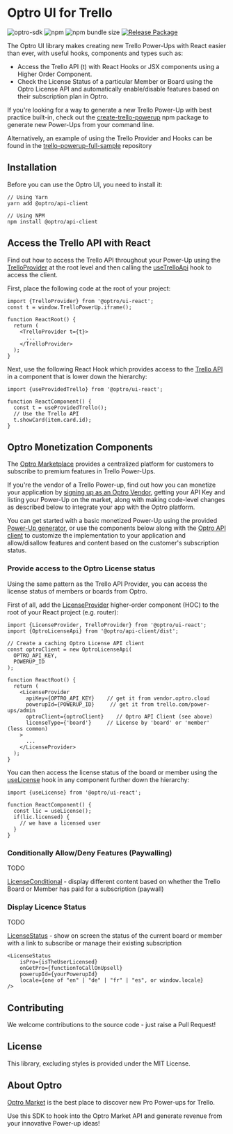 # Optro UI for Trello
![optro-sdk](https://img.shields.io/badge/Optro-SDK-blue)
![npm](https://img.shields.io/npm/v/@optro/ui-react)
![npm bundle size](https://img.shields.io/bundlephobia/min/@optro/ui-react)
[![Release Package](https://github.com/optro-cloud/optro-ui-react/actions/workflows/main.yml/badge.svg)](https://github.com/optro-cloud/optro-ui-react/actions/workflows/main.yml)

The Optro UI library makes creating new Trello Power-Ups with React easier than ever, with useful hooks, components and types such as:
* Access the Trello API (t) with React Hooks or JSX components using a Higher Order Component.
* Check the License Status of a particular Member or Board using the Optro License API and automatically enable/disable features based on their subscription plan in Optro.

If you're looking for a way to generate a new Trello Power-Up with best practice built-in, check out the [create-trello-powerup](https://github.com/optro-cloud/create-trello-powerup) npm package to generate new Power-Ups from your command line.

Alternatively, an example of using the Trello Provider and Hooks can be found in the [trello-powerup-full-sample](https://github.com/optro-cloud/trello-powerup-full-sample/blob/main/src/router.tsx#L17) repository

## Installation

Before you can use the Optro UI, you need to install it:

```
// Using Yarn
yarn add @optro/api-client

// Using NPM
npm install @optro/api-client
```

##  Access the Trello API with React

Find out how to access the Trello API throughout your Power-Up using the [TrelloProvider](https://github.com/optro-cloud/optro-ui-react/blob/main/src/trello-provider/TrelloProvider.tsx) at the root level and then calling the [useTrelloApi](https://github.com/optro-cloud/optro-ui-react/blob/main/src/use-trello-api/useTrelloApi.ts) hook to access the client.

First, place the following code at the root of your project:

```
import {TrelloProvider} from '@optro/ui-react';
const t = window.TrelloPowerUp.iframe();

function ReactRoot() {
  return (
    <TrelloProvider t={t}>
      ...
    </TrelloProvider>
  );
}
```

Next, use the following React Hook which provides access to the [Trello API](https://developer.atlassian.com/cloud/trello/power-ups/client-library/getting-and-setting-data/) in a component that is lower down the hierarchy:

```
import {useProvidedTrello} from '@optro/ui-react';

function ReactComponent() {
  const t = useProvidedTrello();
  // Use the Trello API
  t.showCard(item.card.id);
}
```

## Optro Monetization Components

The [Optro Marketplace](https://www.optro.cloud) provides a centralized platform for customers to subscribe to premium features in Trello Power-Ups.

If you're the vendor of a Trello Power-up, find out how you can monetize your application by [signing up as an Optro Vendor](https://vendor.optro.cloud), getting your API Key and listing your Power-Up on the market, along with making code-level changes as described below to integrate your app with the Optro platform.

You can get started with a basic monetized Power-Up using the provided [Power-Up generator](https://github.com/optro-cloud/create-trello-powerup), or use the components below along with the [Optro  API client](https://github.com/optro-cloud/optro-api-client) to customize the implementation to your application and allow/disallow features and content based on the customer's subscription status.

### Provide access to the Optro License status

Using the same pattern as the Trello API Provider, you can access the license status of members or boards from Optro.

First of all, add the [LicenseProvider](https://github.com/optro-cloud/optro-ui-react/blob/main/src/license-provider/LicenseProvider.tsx) higher-order component (HOC) to the root of your React project (e.g. router):

```
import {LicenseProvider, TrelloProvider} from '@optro/ui-react';  
import {OptroLicenseApi} from '@optro/api-client/dist';

// Create a caching Optro License API client
const optroClient = new OptroLicenseApi(
  OPTRO_API_KEY,
  POWERUP_ID
);

function ReactRoot() {
  return ( 
    <LicenseProvider
      apiKey={OPTRO_API_KEY}    // get it from vendor.optro.cloud
      powerupId={POWERUP_ID}     // get it from trello.com/power-ups/admin
      optroClient={optroClient}    // Optro API Client (see above)
      licenseType={'board'}     // License by 'board' or 'member' (less common)
    >
      ...
    </LicenseProvider>
  );
}
```

You can then access the license status of the board or member using the [useLicense](https://github.com/optro-cloud/optro-ui-react/blob/main/src/use-license/useLicense.ts) hook in any component further down the hierarchy:

```
import {useLicense} from '@optro/ui-react';

function ReactComponent() {
  const lic = useLicense();
  if(lic.licensed) {
    // we have a licensed user
  }
}
```

### Conditionally Allow/Deny Features (Paywalling)

TODO

[LicenseConditional](https://github.com/optro-cloud/optro-ui-react/blob/main/src/license-conditional/LicenseConditional.tsx) - display different content based on whether the Trello Board or Member has paid for a subscription (paywall)

### Display Licence Status

TODO 

[LicenseStatus](https://github.com/optro-cloud/optro-ui-react/blob/main/src/license-status/LicenseStatus.tsx) - show on screen the status of the current board or member with a link to subscribe or manage their existing subscription

```
<LicenseStatus
    isPro={isTheUserLicensed}
    onGetPro={functionToCallOnUpsell}
    powerupId={yourPowerupId}
    locale={one of "en" | "de" | "fr" | "es", or window.locale}
/>
```

## Contributing

We welcome contributions to the source code - just raise a Pull Request!

## License

This library, excluding styles is provided under the MIT License.

## About Optro

[Optro Market](https://www.optro.cloud) is the best place to discover new Pro Power-ups for Trello.

Use this SDK to hook into the Optro Market API and generate revenue from your innovative Power-up ideas!
